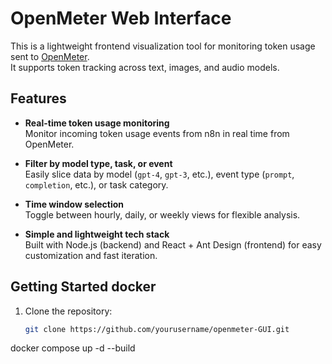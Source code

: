 # OpenMeter Web Interface

This is a lightweight frontend visualization tool for monitoring token usage sent to [OpenMeter](https://github.com/openmeterio/openmeter).  
It supports token tracking across text, images, and audio models.

##  Features

- **Real-time token usage monitoring**  
  Monitor incoming token usage events from n8n in real time from OpenMeter.

- **Filter by model type, task, or event**  
  Easily slice data by model (`gpt-4`, `gpt-3`, etc.), event type (`prompt`, `completion`, etc.), or task category.

- **Time window selection**  
  Toggle between hourly, daily, or weekly views for flexible analysis.

-  **Simple and lightweight tech stack**  
  Built with Node.js (backend) and React + Ant Design (frontend) for easy customization and fast iteration.



## Getting Started docker

1. Clone the repository:
   ```bash
   git clone https://github.com/yourusername/openmeter-GUI.git
  docker compose up -d --build

